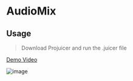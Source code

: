 # AudioMix

## Usage
> Download Projuicer and run the .juicer file  

[Demo Video](https://youtu.be/sc-KKXfUTHE)  

![image](https://user-images.githubusercontent.com/86581908/188299128-7a3f2579-ecc3-475a-ab9e-be0c8b1774ea.png)

